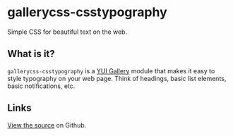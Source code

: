 gallerycss-csstypography
=========================

Simple CSS for beautiful text on the web.

What is it?
-----------

`gallerycss-csstypography` is a [YUI Gallery](http://yuilibrary.com/gallery/) module that makes it easy to style typography on your web page. Think of headings, basic list elements, basic notifications, etc. 

Links
-----

[View the source](https://github.com/tilomitra/csstypography/) on Github.

